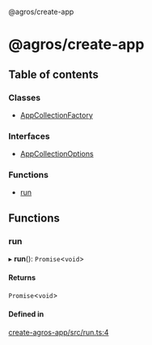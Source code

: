@agros/create-app

# @agros/create-app

## Table of contents

### Classes

- [AppCollectionFactory](classes/AppCollectionFactory.md)

### Interfaces

- [AppCollectionOptions](interfaces/AppCollectionOptions.md)

### Functions

- [run](index.md#run)

## Functions

### <a id="run" name="run"></a> run

▸ **run**(): `Promise`<`void`\>

#### Returns

`Promise`<`void`\>

#### Defined in

[create-agros-app/src/run.ts:4](https://github.com/agrosjs/agros/blob/8d6de45/packages/create-agros-app/src/run.ts#L4)
